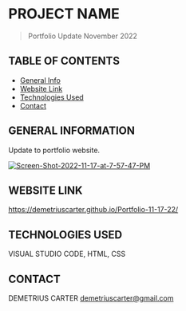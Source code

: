 # PROJECT NAME
> Portfolio Update November 2022 

## TABLE OF CONTENTS
* [General Info](#general-information)
* [Website Link](#website-link)
* [Technologies Used](#technologies-used)
* [Contact](#contact)


## GENERAL INFORMATION
Update to portfolio website.

<a href="https://ibb.co/9yCQkBc"><img src="https://i.ibb.co/c274SRk/Screen-Shot-2022-11-17-at-7-57-47-PM.png" alt="Screen-Shot-2022-11-17-at-7-57-47-PM" border="0"></a>
 

## WEBSITE LINK
https://demetriuscarter.github.io/Portfolio-11-17-22/


## TECHNOLOGIES USED
VISUAL STUDIO CODE,
HTML,
CSS

## CONTACT
DEMETRIUS CARTER
demetriuscarter@gmail.com

